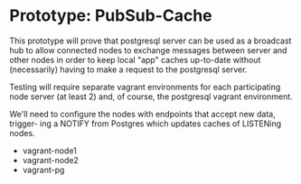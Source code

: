 # Prototype: PubSub-Cache #

This prototype will prove that postgresql server can be used as a broadcast hub
to allow connected nodes to exchange messages between server and other nodes in
order to keep local "app" caches up-to-date without (necessarily) having to 
make a request to the postgresql server.

Testing will require separate vagrant environments for each participating node
server (at least 2) and, of course, the postgresql vagrant environment.

We'll need to configure the nodes with endpoints that accept new data, trigger-
ing a NOTIFY from Postgres which updates caches of LISTENing nodes.

- vagrant-node1
- vagrant-node2
- vagrant-pg

